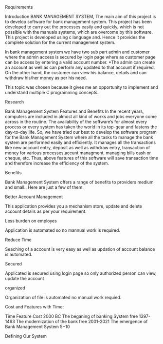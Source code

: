 Requirements

Introduction
BANK MANAGEMENT SYSTEM, The main aim of this project is to develop software for bank management system.  This project has been developed to carry out the processes easily and quickly, which is not possible with the manuals systems, which are overcome by this software. This project is developed using c language and. Hence it provides the complete solution for the current management system.

In bank management system we have two sub part admin and customer where the admin access is secured by login page where as customer page can be access by entering a valid account number. *The admin can create an account as well as can perform any updated to that account if required. On the other hand, the customer can view his balance, details and can withdraw his/her money as per his need.

This topic was chosen because it gives me an opportunity to implement and understand multiple C programming concepts.


Research

Bank Management System Features and Benefits
In the recent years, computers are included in almost all kind of works and jobs everyone come across in the routine. The availability of the software’s for almost every process or every system has taken the world in its top-gear and fastens the day-to-day life. So, we have tried our best to develop the software program for the Bank Management System where all the tasks to manage the bank system are performed easily and efficiently. It manages all the transactions like new account entry, deposit as well as withdraw entry, transaction of money for various processes,accunt managment, managing bills cash or cheque, etc. Thus, above features of this software will save transaction time and therefore increase the efficiency of the system.

Benefits

Bank Management System offers a range of benefits to providers medium and small.. Here are just a few of them:

Better Account Management

This application provides you a mechanism store, update and delete account details as per your requirement.

Less burden on employes

Application is automated so no mannual work is required.

Reduce Time

Seaching of a account is very easy as well as updation of account balance is automated.

Secured

Applicated is secured using login page so only authorized person can view, update the account

organized

Organization of file is automated no manual work requied.

Cost and Features with Time:

Time	                     Feature	                        Cost
2000 BC       	The beganing of banking System	            free
1397-1463      	The modernization of the bank             	free
2001-2021     The emergence of Bank Management System	    $5-$10


Defining Our System
